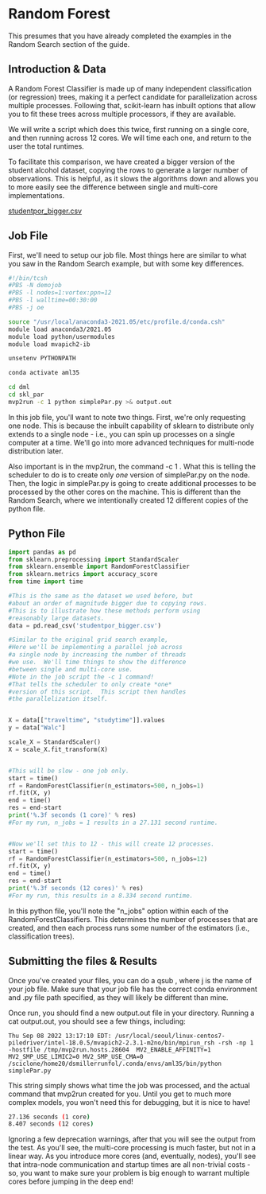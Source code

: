 # Random Forest

This presumes that you have already completed the examples in the Random Search section of the guide.

## Introduction & Data

A Random Forest Classifier is made up of many independent classification (or regression) trees, making it a perfect candidate for parallelization across multiple processes. Following that, scikit-learn has inbuilt options that allow you to fit these trees across multiple processors, if they are available.

We will write a script which does this twice, first running on a single core, and then running across 12 cores. We will time each one, and return to the user the total runtimes.

To facilitate this comparison, we have created a bigger version of the student alcohol dataset, copying the rows to generate a larger number of observations. This is helpful, as it slows the algorithms down and allows you to more easily see the difference between single and multi-core implementations.

[studentpor\_bigger.csv](https://github.com/heatherbaier/dist-ml/files/9528910/studentpor\_bigger.csv)

## Job File

First, we'll need to setup our job file. Most things here are similar to what you saw in the Random Search example, but with some key differences.

```bash
#!/bin/tcsh
#PBS -N demojob
#PBS -l nodes=1:vortex:ppn=12
#PBS -l walltime=00:30:00
#PBS -j oe

source "/usr/local/anaconda3-2021.05/etc/profile.d/conda.csh"
module load anaconda3/2021.05
module load python/usermodules
module load mvapich2-ib

unsetenv PYTHONPATH

conda activate aml35

cd dml
cd skl_par
mvp2run -c 1 python simplePar.py >& output.out
```

In this job file, you'll want to note two things. First, we're only requesting one node. This is because the inbuilt capability of sklearn to distribute only extends to a single node - i.e., you can spin up processes on a single computer at a time. We'll go into more advanced techniques for multi-node distribution later.

Also important is in the mvp2run, the command -c 1 . What this is telling the scheduler to do is to create only _one_ version of simplePar.py on the node. Then, the logic in simplePar.py is going to create additional processes to be processed by the other cores on the machine. This is different than the Random Search, where we intentionally created 12 different copies of the python file.

## Python File

```python
import pandas as pd
from sklearn.preprocessing import StandardScaler
from sklearn.ensemble import RandomForestClassifier
from sklearn.metrics import accuracy_score
from time import time

#This is the same as the dataset we used before, but
#about an order of magnitude bigger due to copying rows.
#This is to illustrate how these methods perform using
#reasonably large datasets.
data = pd.read_csv('studentpor_bigger.csv')

#Similar to the original grid search example,
#Here we'll be implementing a parallel job across
#a single node by increasing the number of threads
#we use.  We'll time things to show the difference
#between single and multi-core use.
#Note in the job script the -c 1 command!
#That tells the scheduler to only create *one*
#version of this script.  This script then handles
#the parallelization itself.


X = data[["traveltime", "studytime"]].values
y = data["Walc"]

scale_X = StandardScaler()
X = scale_X.fit_transform(X)


#This will be slow - one job only.
start = time()
rf = RandomForestClassifier(n_estimators=500, n_jobs=1)
rf.fit(X, y)
end = time()
res = end-start
print('%.3f seconds (1 core)' % res)
#For my run, n_jobs = 1 results in a 27.131 second runtime.


#Now we'll set this to 12 - this will create 12 processes.
start = time()
rf = RandomForestClassifier(n_estimators=500, n_jobs=12)
rf.fit(X, y)
end = time()
res = end-start
print('%.3f seconds (12 cores)' % res)
#For my run, this results in a 8.334 second runtime.
```

In this python file, you'll note the "n\_jobs" option within each of the RandomForestClassifiers. This determines the number of processes that are created, and then each process runs some number of the estimators (i.e., classification trees).

## Submitting the files & Results

Once you've created your files, you can do a qsub , where j is the name of your job file. Make sure that your job file has the correct conda environment and .py file path specified, as they will likely be different than mine.

Once run, you should find a new output.out file in your directory. Running a cat output.out, you should see a few things, including:

```log
Thu Sep 08 2022 13:17:10 EDT: /usr/local/seoul/linux-centos7-piledriver/intel-18.0.5/mvapich2-2.3.1-m2no/bin/mpirun_rsh -rsh -np 1 -hostfile /tmp/mvp2run.hosts.28604  MV2_ENABLE_AFFINITY=1 MV2_SMP_USE_LIMIC2=0 MV2_SMP_USE_CMA=0 /sciclone/home20/dsmillerrunfol/.conda/envs/aml35/bin/python simplePar.py
```

This string simply shows what time the job was processed, and the actual command that mvp2run created for you. Until you get to much more complex models, you won't need this for debugging, but it is nice to have!

```bash
27.136 seconds (1 core)
8.407 seconds (12 cores)
```

Ignoring a few deprecation warnings, after that you will see the output from the test. As you'll see, the multi-core processing is much faster, but not in a linear way. As you introduce more cores (and, eventually, nodes), you'll see that intra-node communication and startup times are all non-trivial costs - so, you want to make sure your problem is big enough to warrant multiple cores before jumping in the deep end!

